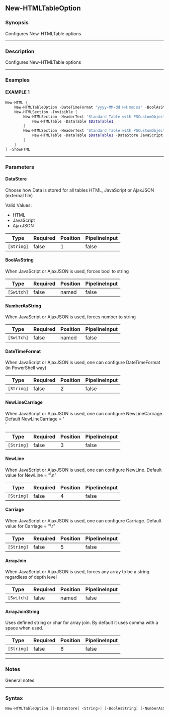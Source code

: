 New-HTMLTableOption
-------------------




### Synopsis
Configures New-HTMLTable options



---


### Description

Configures New-HTMLTable options



---


### Examples
#### EXAMPLE 1
```PowerShell
New-HTML {
    New-HTMLTableOption -DateTimeFormat "yyyy-MM-dd HH:mm:ss" -BoolAsString
    New-HTMLSection -Invisible {
        New-HTMLSection -HeaderText 'Standard Table with PSCustomObjects' {
            New-HTMLTable -DataTable $DataTable1
        }
        New-HTMLSection -HeaderText 'Standard Table with PSCustomObjects' {
            New-HTMLTable -DataTable $DataTable1 -DataStore JavaScript
        }
    }
} -ShowHTML
```



---


### Parameters
#### **DataStore**

Choose how Data is stored for all tables HTML, JavaScript or AjaxJSON (external file)



Valid Values:

* HTML
* JavaScript
* AjaxJSON






|Type      |Required|Position|PipelineInput|
|----------|--------|--------|-------------|
|`[String]`|false   |1       |false        |



#### **BoolAsString**

When JavaScript or AjaxJSON is used, forces bool to string






|Type      |Required|Position|PipelineInput|
|----------|--------|--------|-------------|
|`[Switch]`|false   |named   |false        |



#### **NumberAsString**

When JavaScript or AjaxJSON is used, forces number to string






|Type      |Required|Position|PipelineInput|
|----------|--------|--------|-------------|
|`[Switch]`|false   |named   |false        |



#### **DateTimeFormat**

When JavaScript or AjaxJSON is used, one can configure DateTimeFormat (in PowerShell way)






|Type      |Required|Position|PipelineInput|
|----------|--------|--------|-------------|
|`[String]`|false   |2       |false        |



#### **NewLineCarriage**

When JavaScript or AjaxJSON is used, one can configure NewLineCarriage. Default NewLineCarriage = '<br>'






|Type      |Required|Position|PipelineInput|
|----------|--------|--------|-------------|
|`[String]`|false   |3       |false        |



#### **NewLine**

When JavaScript or AjaxJSON is used, one can configure NewLine. Default value for NewLine = "\n"






|Type      |Required|Position|PipelineInput|
|----------|--------|--------|-------------|
|`[String]`|false   |4       |false        |



#### **Carriage**

When JavaScript or AjaxJSON is used, one can configure Carriage. Default value for Carriage = "\r"






|Type      |Required|Position|PipelineInput|
|----------|--------|--------|-------------|
|`[String]`|false   |5       |false        |



#### **ArrayJoin**

When JavaScript or AjaxJSON is used, forces any array to be a string regardless of depth level






|Type      |Required|Position|PipelineInput|
|----------|--------|--------|-------------|
|`[Switch]`|false   |named   |false        |



#### **ArrayJoinString**

Uses defined string or char for array join. By default it uses comma with a space when used.






|Type      |Required|Position|PipelineInput|
|----------|--------|--------|-------------|
|`[String]`|false   |6       |false        |





---


### Notes
General notes



---


### Syntax
```PowerShell
New-HTMLTableOption [[-DataStore] <String>] [-BoolAsString] [-NumberAsString] [[-DateTimeFormat] <String>] [[-NewLineCarriage] <String>] [[-NewLine] <String>] [[-Carriage] <String>] [-ArrayJoin] [[-ArrayJoinString] <String>] [<CommonParameters>]
```

